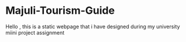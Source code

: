 # Majuli-Tourism-Guide
Hello , this is a static webpage that i have designed during my university miini project assignment 

